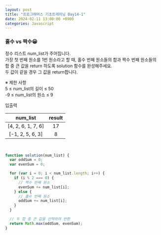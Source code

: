 ```yaml
---
layout: post
title: "프로그래머스 기초트레이닝 Day14-1"
date: 2024-02-11 13:00:00 +0900
categories: Javascript
---
```


### 홀수 vs 짝수😀

정수 리스트 num_list가 주어집니다. <br>
가장 첫 번째 원소를 1번 원소라고 할 때, 홀수 번째 원소들의 합과 짝수 번째 원소들의 합 중 큰 값을 return 하도록 solution 함수를 완성해주세요. <br>
두 값이 같을 경우 그 값을 return합니다.<br>

※ 제한 사항<br>
5 ≤ num_list의 길이 ≤ 50<br>
-9 ≤ num_list의 원소 ≤ 9<br>

입출력 <br>

|      num_list      | result |
| :----------------: | :----: |
| [4, 2, 6, 1, 7, 6] |   17   |
|  [-1, 2, 5, 6, 3]  |   8    |

<br>

```javascript
function solution(num_list) {
  var oddSum = 0;
  var evenSum = 0;

  for (var i = 0; i < num_list.length; i++) {
    if (i % 2 === 0) {
      // 짝수 번째 원소
      evenSum += num_list[i];
    } else {
      // 홀수 번째 원소
      oddSum += num_list[i];
    }
  }

  // 두 합 중 큰 값을 선택하여 반환
  return Math.max(oddSum, evenSum);
}
```
